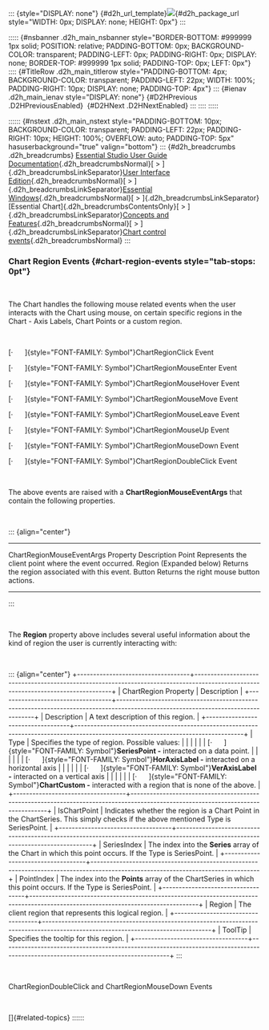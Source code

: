 ::: {style="DISPLAY: none"}
[](ms-xhelp:///?Id=d2h_url_template){#d2h_url_template}![](!package_url!){#d2h_package_url style="WIDTH: 0px; DISPLAY: none; HEIGHT: 0px"}
:::

::::: {#nsbanner .d2h_main_nsbanner style="BORDER-BOTTOM: #999999 1px solid; POSITION: relative; PADDING-BOTTOM: 0px; BACKGROUND-COLOR: transparent; PADDING-LEFT: 0px; PADDING-RIGHT: 0px; DISPLAY: none; BORDER-TOP: #999999 1px solid; PADDING-TOP: 0px; LEFT: 0px"}
:::: {#TitleRow .d2h_main_titlerow style="PADDING-BOTTOM: 4px; BACKGROUND-COLOR: transparent; PADDING-LEFT: 22px; WIDTH: 100%; PADDING-RIGHT: 10px; DISPLAY: none; PADDING-TOP: 4px"}
::: {#ienav .d2h_main_ienav style="DISPLAY: none"}
[](ms-xhelp:///?Id=f9b89118-6918-44f0-b20c-6f93ed6cf64c){#D2HPrevious .D2HPreviousEnabled}  [](ms-xhelp:///?Id=393a3dbc-753a-468e-a151-edd46ad0bedc){#D2HNext .D2HNextEnabled}
:::
::::
:::::

:::::: {#nstext .d2h_main_nstext style="PADDING-BOTTOM: 10px; BACKGROUND-COLOR: transparent; PADDING-LEFT: 22px; PADDING-RIGHT: 10px; HEIGHT: 100%; OVERFLOW: auto; PADDING-TOP: 5px" hasuserbackground="true" valign="bottom"}
::: {#d2h_breadcrumbs .d2h_breadcrumbs}
[Essential Studio User Guide Documentation](ms-xhelp:///?Id=12457748-09e3-4d74-a240-8e049cedf030){.d2h_breadcrumbsNormal}[ \> ]{.d2h_breadcrumbsLinkSeparator}[User Interface Edition](ms-xhelp:///?Id=c29296b7-531c-413b-a0ec-488ca1f7f669){.d2h_breadcrumbsNormal}[ \> ]{.d2h_breadcrumbsLinkSeparator}[Essential Windows](ms-xhelp:///?Id=e60759d8-47a4-4570-9d7a-16a68d63f2ea){.d2h_breadcrumbsNormal}[ \> ]{.d2h_breadcrumbsLinkSeparator}[Essential Chart]{.d2h_breadcrumbsContentsOnly}[ \> ]{.d2h_breadcrumbsLinkSeparator}[Concepts and Features](ms-xhelp:///?Id=71321e9c-336c-4c1c-a127-be9f135ad4bb){.d2h_breadcrumbsNormal}[ \> ]{.d2h_breadcrumbsLinkSeparator}[Chart control events](ms-xhelp:///?Id=f9b89118-6918-44f0-b20c-6f93ed6cf64c){.d2h_breadcrumbsNormal}
:::

### Chart Region Events {#chart-region-events style="tab-stops: 0pt"}

 

The Chart handles the following mouse related events when the user interacts with the Chart using mouse, on certain specific regions in the Chart - Axis Labels, Chart Points or a custom region.

 

[·      ]{style="FONT-FAMILY: Symbol"}ChartRegionClick Event

[·      ]{style="FONT-FAMILY: Symbol"}ChartRegionMouseEnter Event

[·      ]{style="FONT-FAMILY: Symbol"}ChartRegionMouseHover Event

[·      ]{style="FONT-FAMILY: Symbol"}ChartRegionMouseMove Event

[·      ]{style="FONT-FAMILY: Symbol"}ChartRegionMouseLeave Event

[·      ]{style="FONT-FAMILY: Symbol"}ChartRegionMouseUp Event

[·      ]{style="FONT-FAMILY: Symbol"}ChartRegionMouseDown Event

[·      ]{style="FONT-FAMILY: Symbol"}ChartRegionDoubleClick Event

 

The above events are raised with a **ChartRegionMouseEventArgs** that contain the following properties.

 

::: {align="center"}
  ------------------------------------ -------------------------------------------------------
  ChartRegionMouseEventArgs Property   Description
  Point                                Represents the client point where the event occurred.
  Region (Expanded below)              Returns the region associated with this event.
  Button                               Returns the right mouse button actions.
  ------------------------------------ -------------------------------------------------------
:::

 

The **Region** property above includes several useful information about the kind of region the user is currently interacting with:

 

::: {align="center"}
+-----------------------------------+----------------------------------------------------------------------------------------------------------------------------------+
| ChartRegion Property              | Description                                                                                                                      |
+-----------------------------------+----------------------------------------------------------------------------------------------------------------------------------+
| Description                       | A text description of this region.                                                                                               |
+-----------------------------------+----------------------------------------------------------------------------------------------------------------------------------+
| Type                              | Specifies the type of region. Possible values:                                                                                   |
|                                   |                                                                                                                                  |
|                                   | [·      ]{style="FONT-FAMILY: Symbol"}**SeriesPoint -** interacted on a data point.                                              |
|                                   |                                                                                                                                  |
|                                   | [·      ]{style="FONT-FAMILY: Symbol"}**HorAxisLabel -** interacted on a horizontal axis                                         |
|                                   |                                                                                                                                  |
|                                   | [·      ]{style="FONT-FAMILY: Symbol"}**VerAxisLabel -** interacted on a vertical axis                                           |
|                                   |                                                                                                                                  |
|                                   | [·      ]{style="FONT-FAMILY: Symbol"}**ChartCustom -** interacted with a region that is none of the above.                      |
+-----------------------------------+----------------------------------------------------------------------------------------------------------------------------------+
| IsChartPoint                      | Indicates whether the region is a Chart Point in the ChartSeries. This simply checks if the above mentioned Type is SeriesPoint. |
+-----------------------------------+----------------------------------------------------------------------------------------------------------------------------------+
| SeriesIndex                       | The index into the **Series** array of the Chart in which this point occurs. If the Type is SeriesPoint.                         |
+-----------------------------------+----------------------------------------------------------------------------------------------------------------------------------+
| PointIndex                        | The index into the **Points** array of the ChartSeries in which this point occurs. If the Type is SeriesPoint.                   |
+-----------------------------------+----------------------------------------------------------------------------------------------------------------------------------+
| Region                            | The client region that represents this logical region.                                                                           |
+-----------------------------------+----------------------------------------------------------------------------------------------------------------------------------+
| ToolTip                           | Specifies the tooltip for this region.                                                                                           |
+-----------------------------------+----------------------------------------------------------------------------------------------------------------------------------+
:::

 

ChartRegionDoubleClick and ChartRegionMouseDown Events

 

[]{#related-topics}
::::::
